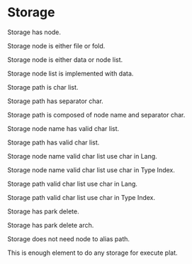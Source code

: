 # Storage

Storage has node.

Storage node is either file or fold.

Storage node is either data or node list.

Storage node list is implemented with data.

Storage path is char list.

Storage path has separator char.

Storage path is composed of node name and separator char.

Storage node name has valid char list.

Storage path has valid char list.

Storage node name valid char list use char in Lang.

Storage node name valid char list use char in Type Index.

Storage path valid char list use char in Lang.

Storage path valid char list use char in Type Index.

Storage has park delete.

Storage has park delete arch.

Storage does not need node to alias path.

This is enough element to do any storage for execute plat.
